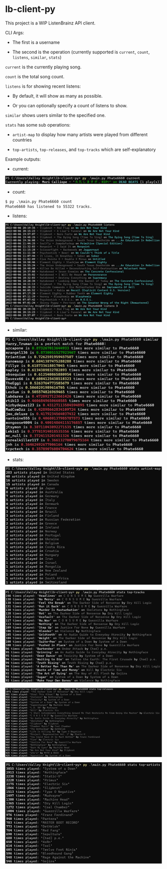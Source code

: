 # lb-client-py

This project is a WIP ListenBrainz API client.

CLI Args:

- The first is a username

- The second is the operation (currently supported is `current`, `count`, `listens`, `similar`, `stats`)

`current` is the currently playing song.

`count` is the total song count.

`listens` is for showing recent listens:

- By default, it will show as many as possible.

- Or you can optionally specify a count of listens to show.

`similar` shows users similar to the specified one.

`stats` has some sub operations:

- `artist-map` to display how many artists were played from different countries

- `top-artists`, `top-releases`, and `top-tracks` which are self-explanatory

Example outputs:

- current:

![current](images/current.png "Current Song")

- count:

```
$ py .\main.py Phate6660 count
Phate6660 has listened to 55322 tracks.
```

- listens:

![listens](images/listens.png "Listens")

- similar:

![similar-users](images/similar-users.png "Similar Users")

- stats:

![artist-map](images/artist-map.png "Artist Map")

![top-tracks](images/top-tracks.png "Top Tracks")

![top-albums](images/top-releases.png "Top Albums")

![top-artists](images/top-artists.png "Top Artists")